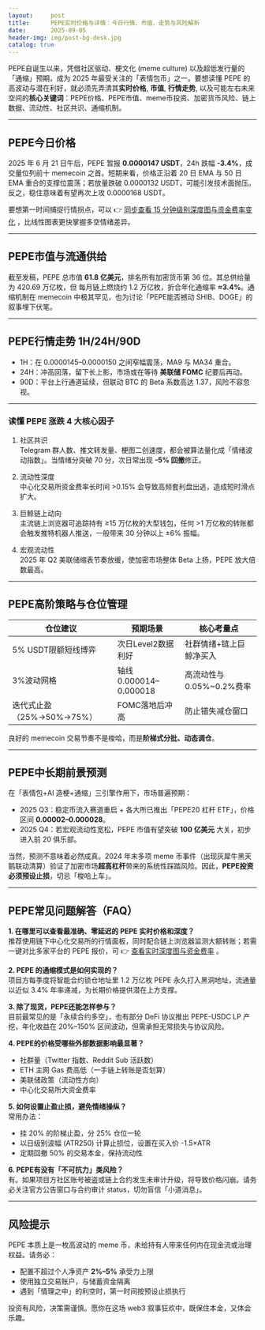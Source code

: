 ```yaml
---
layout:     post
title:      PEPE实时价格与详情：今日行情、市值、走势与风险解析
date:       2025-09-05
header-img: img/post-bg-desk.jpg
catalog: true
---
```


PEPE自诞生以来，凭借社区驱动、梗文化 (meme culture) 以及超低发行量的「通缩」预期，成为 2025 年最受关注的「表情包币」之一。要想读懂 PEPE 的高波动与潜在利好，就必须先弄清其**实时价格**, **市值**, **行情走势**, 以及可能左右未来空间的**核心关键词**：PEPE价格、PEPE市值、meme币投资、加密货币风险、链上数据、流动性、社区共识、通缩机制。

---

## PEPE今日价格
2025 年 6 月 21 日午后，PEPE 暂报 **0.0000147 USDT**，24h 跌幅 **-3.4%**，成交量位列前十 memecoin 之首。短期来看，价格正沿着 20 日 EMA 与 50 日 EMA 重合的支撑位震荡；若放量跌破 0.0000132 USDT，可能引发技术面抛压。反之，稳住意味着有望再次上攻 0.0000168 USDT。

要想第一时间捕捉行情拐点，可以 👉 [同步查看 15 分钟级别深度图与资金费率变化](https://okxdog.com/) ，比线性图表更快掌握多空情绪差异。

---

## PEPE市值与流通供给
截至发稿，PEPE 总市值 **61.8 亿美元**，排名所有加密货币第 36 位。其总供给量为 420.69 万亿枚，但 每月链上燃烧约 1.2 万亿枚，折合年化通缩率 **≈3.4%**。通缩机制在 memecoin 中极其罕见，也为讨论「PEPE能否撼动 SHIB、DOGE」的叙事埋下伏笔。

---

## PEPE行情走势 1H/24H/90D
- 1H：在 0.0000145–0.0000150 之间窄幅震荡，MA9 与 MA34 重合。
- 24H：冲高回落，留下长上影，市场或在等待 **美联储 FOMC** 纪要后再动。
- 90D：平台上行通道延续，但联动 BTC 的 Beta 系数高达 1.37，风险不容忽视。

---

### 读懂 PEPE 涨跌 4 大核心因子

1. 社区共识  
   Telegram 群人数、推文转发量、梗图二创速度，都会被算法量化成「情绪波动指数」。当情绪分突破 70 分，次日常出现 **-5% 回撤**修正。

2. 流动性深度  
   中心化交易所资金费率长时间 >0.15% 会导致高频套利盘出逃，造成短时滑点扩大。

3. 巨鲸链上动向  
   主流链上浏览器可追踪持有 ≥15 万亿枚的大型钱包，任何 >1 万亿枚的转账都会触发推特机器人推送，一般带来 30 分钟以上 ±6% 振幅。

4. 宏观流动性  
   2025 年 Q2 美联储缩表节奏放缓，使加密市场整体 Beta 上扬，PEPE 放大倍数最高。

---

## PEPE高阶策略与仓位管理

| 仓位建议                          | 预期场景               | 核心考量点               |
|----------------------------------|------------------------|--------------------------|
| 5% USDT限额短线博弈              | 次日Level2数据利好     | 社群情绪+链上巨鲸净买入 |
| 3%波动网格                       | 轴线 0.000014–0.000018 | 高流动性与0.05%~0.2%费率 |
| 迭代式止盈（25%→50%→75%）       | FOMC落地后冲高         | 防止错失减仓窗口         |

良好的 memecoin 交易节奏不是梭哈，而是**阶梯式分批、动态调仓**。

---

## PEPE中长期前景预测

在「表情包+AI 造梗+通缩」三引擎作用下，市场普遍预期：

- 2025 Q3：稳定币流入赛道重启 + 各大所已推出「PEPE20 杠杆 ETF」，价格区间 **0.00002–0.000028**。
- 2025 Q4：若宏观流动性宽松，PEPE 市值有望突破 **100 亿美元** 大关，初步进入前 20 俱乐部。

当然，预测不意味着必然成真。2024 年末多项 meme 币事件（出现灰犀牛黑天鹅联动清算）验证了加密市场**超高杠杆**带来的系统性踩踏风险。因此，**PEPE投资必须预设止损**，切忌「梭哈上车」。

---

## PEPE常见问题解答（FAQ）

**1. 在哪里可以查看最准确、零延迟的 PEPE 实时价格和深度？**  
推荐使用链下中心化交易所的行情面板，同时配合链上浏览器监测大额转账；若需一键对比多家平台的 PEPE 报价，可 👉 [查看实时深度图与资金费率](https://okxdog.com/) 。

**2. PEPE 的通缩模式是如何实现的？**  
项目方每季度将智能合约锁仓地址里 1.2 万亿枚 PEPE 永久打入黑洞地址，流通量以近似 3.4% 年率递减，为长期价格提供潜在上方支撑。

**3. 除了现货，PEPE还能怎样参与？**  
目前最常见的是「永续合约多空」，也有部分 DeFi 协议推出 PEPE-USDC LP 产挖，年化收益在 20%–150% 区间波动，但需承担无常损失与协议风险。

**4. PEPE的价格受哪些外部数据影响最显著？**  
- 社群量（Twitter 指数、Reddit Sub 活跃数）  
- ETH 主网 Gas 费高低（一手链上转账是否划算）  
- 美联储政策（流动性方向）  
- 中心化交易所大资金费率  

**5. 如何设置止盈止损，避免情绪操纵？**  
常用办法：  
- 挂 20% 的阶梯止盈，分 25% 仓位一轮  
- 以日级别波幅 (ATR250) 计算止损位，设置在买入价 -1.5×ATR  
- 定期回撤 50% 的交易本金，保持流动性

**6. PEPE有没有「不可抗力」类风险？**  
有。如果项目方社区账号被盗或链上合约发生未审计升级，将导致价格闪崩。请务必关注官方公告窗口与合约审计 status，切勿盲信「小道消息」。

---

## 风险提示

PEPE 本质上是一枚高波动的 meme 币，未给持有人带来任何内在现金流或治理权益。请务必：
- 配置不超过个人净资产 **2%–5%** 承受力上限  
- 使用独立交易账户，与储蓄资金隔离  
- 遇到「情理之中」的利空时，第一时间按预设止损执行

投资有风险，决策需谨慎。愿你在这场 web3 叙事狂欢中，既保住本金，又体会乐趣。